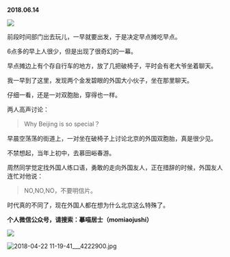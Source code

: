 
          
            
**2018.06.14**



![](//upload-images.jianshu.io/upload_images/51001-1611a149dfc3fbb4.jpg)




前段时间部门出去玩儿，一早就要出发，于是决定早点摊吃早点。

6点多的早上人很少，但是出现了很奇幻的一幕。

早点摊边上有个存自行车的地方，放了几把破椅子，平时会有老大爷坐着聊天。

我一早到了这里，发现两个金发碧眼的外国大小伙子，坐在那里聊天。

仔细一看，还是一对双胞胎，穿得也一样。

两人高声讨论：
>Why Beijing is so special？



早晨空荡荡的街道上，一对坐在破椅子上讨论北京的外国双胞胎，真是很少见。

不禁想起，当年上初中，去慕田峪春游。

周然同学觉定找外国人练口语，勇敢的走向外国友人，正在措辞的时候，外国友人连忙对他说：
>NO,NO,NO，不要明信片。



时代真的不同了，现在外国人都在想为什么北京这么特殊了。


**个人微信公众号，请搜索：摹喵居士（momiaojushi）**


![](//upload-images.jianshu.io/upload_images/51001-0e0b385c227dcfc6.jpg)

![2018-04-22 11-19-41___4222900.jpg](https://upload-images.jianshu.io/upload_images/51001-7ed8a72d8c1971a6.jpg?imageMogr2/auto-orient/strip%7CimageView2/2/w/1240)

<p/>

          
        